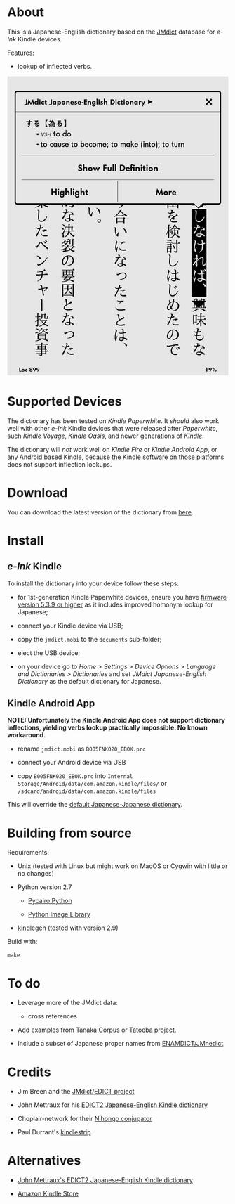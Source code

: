 About
=====

This is a Japanese-English dictionary based on the
[JMdict](http://www.edrdg.org/jmdict/j_jmdict.html) database for
_e-Ink_ Kindle devices.

Features:

* lookup of inflected verbs.

<!--
Screenshots were captured inside the Kindle device as explained in
http://blog.blankbaby.com/2012/10/take-a-screenshot-on-a-kindle-paperwhite.html
then processed with ImageMagick's
`mogrify -colorspace gray -level 0%,111.11% -define PNG:compression-level=9`
to look like E-Ink display.
-->

![Screenshot](screenshot.png)


Supported Devices
=================

The dictionary has been tested on _Kindle Paperwhite_.  It _should_ also work
well with other _e-Ink_ Kindle devices that were released after _Paperwhite_,
such _Kindle Voyage_, _Kindle Oasis_, and newer generations of _Kindle_.

The dictionary will *not* work well on _Kindle Fire_ or _Kindle Android App_,
or any Android based Kindle, because the Kindle software on those platforms
does not support inflection lookups.


Download
========

You can download the latest version of the dictionary from
[here](https://github.com/jrfonseca/jmdict-kindle/releases).


Install
=======

_e-Ink_ Kindle
-----------------

To install the dictionary into your device follow these steps:

* for 1st-generation Kindle Paperwhite devices, ensure you have
  [firmware version 5.3.9 or higher](http://www.amazon.com/gp/help/customer/display.html/ref=hp_left_cn?ie=UTF8&nodeId=201064850)
  as it includes improved homonym lookup for Japanese;

* connect your Kindle device via USB;

* copy the `jmdict.mobi` to the `documents` sub-folder;

* eject the USB device;

* on your device go to
  _Home > Settings > Device Options > Language and Dictionaries > Dictionaries_
  and set _JMdict Japanese-English Dictionary_ as the default dictionary for
  Japanese.

Kindle Android App
------------------

**NOTE: Unfortunately the Kindle Android App does not support dictionary inflections, yielding verbs lookup practically impossible. No known workaround.**

* rename `jmdict.mobi` as `B005FNK020_EBOK.prc`

* connect your Android device via USB

* copy `B005FNK020_EBOK.prc` into `Internal Storage/Android/data/com.amazon.kindle/files/` or `/sdcard/android/data/com.amazon.kindle/files`

This will override the
[default Japanese-Japanese dictionary](https://kindle.amazon.com/work/daijisen-x5927-x8f9e-japanese-edition-ebook/B005FNK020/B005FNK020).


Building from source
====================

Requirements:

* Unix (tested with Linux but might work on MacOS or Cygwin with little or no changes)

* Python version 2.7

  * [Pycairo Python](http://www.cairographics.org/pycairo)

  * [Python Image Library](http://www.pythonware.com/products/pil/)

* [kindlegen](http://www.amazon.com/gp/feature.html?docId=1000765211) (tested with version 2.9)


Build with:

    make


To do
=====

* Leverage more of the JMdict data:

  * cross references

* Add examples from [Tanaka Corpus](http://www.edrdg.org/wiki/index.php/Tanaka_Corpus#Downloads) or [Tatoeba project](http://tatoeba.org/eng/downloads).

* Include a subset of Japanese proper names from [ENAMDICT/JMnedict](http://www.csse.monash.edu.au/~jwb/enamdict_doc.html).


Credits
=======

* Jim Breen and the [JMdict/EDICT project](http://www.edrdg.org/jmdict/j_jmdict.html)

* John Mettraux for his [EDICT2 Japanese-English Kindle dictionary](https://github.com/jmettraux/edict2-kindle)

* Choplair-network for their [Nihongo conjugator](http://www.choplair.org/?Nihongo%20conjugator)

* Paul Durrant's [kindlestrip](http://www.mobileread.com/forums/showthread.php?t=96903)


Alternatives
============

* [John Mettraux's EDICT2 Japanese-English Kindle dictionary](https://github.com/jmettraux/edict2-kindle)

* [Amazon Kindle Store](http://www.amazon.com/s/url=search-alias%3Ddigital-text&field-keywords=japanese+english+dictionary)
